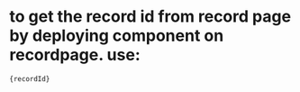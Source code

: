 # to get the record id from record page by deploying component on recordpage. use:
```
{recordId}
```
